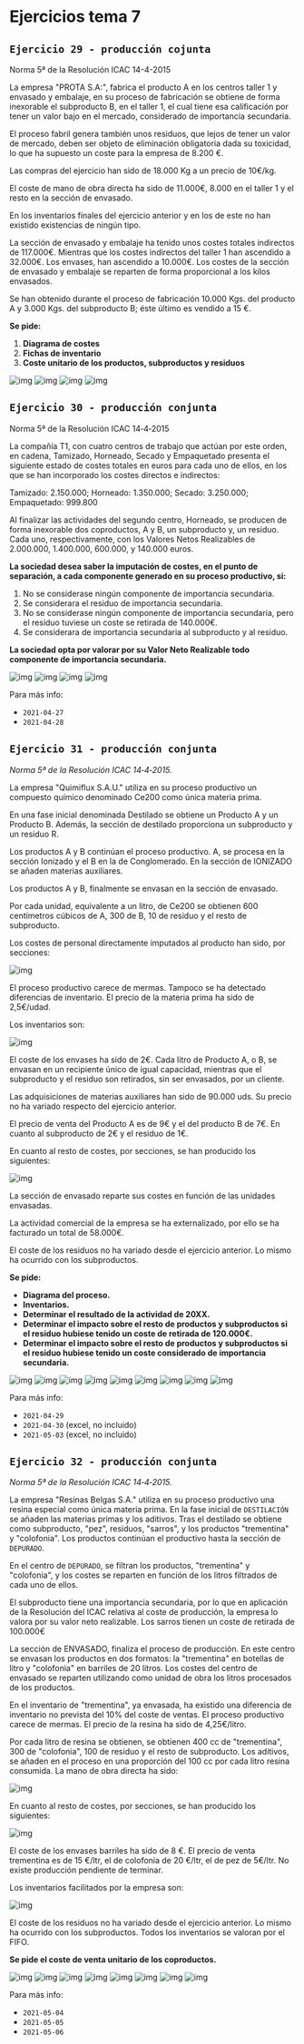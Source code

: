 # Ejercicios tema 7

## `Ejercicio 29 - producción cojunta`

Norma 5ª de la Resolución ICAC 14-4-2015

La empresa "PROTA S.A:", fabrica el producto A en los centros taller 1 y envasado y embalaje, en su proceso de fabricación se obtiene de forma inexorable el subproducto B, en el taller 1, el cual tiene esa calificación por tener un valor bajo en el mercado, considerado de importancia secundaria.

El proceso fabril genera también unos residuos, que lejos de tener un valor de mercado, deben ser objeto de eliminación obligatoria dada su toxicidad, lo que ha supuesto un coste para la empresa de 8.200 €.

Las compras del ejercicio han sido de 18.000 Kg a un precio de 10€/kg.

El coste de mano de obra directa ha sido de 11.000€, 8.000 en el taller 1 y el resto en la sección de envasado.

En los inventarios finales del ejercicio anterior y en los de este no han existido existencias de ningún tipo.

La sección de envasado y embalaje ha tenido unos costes totales indirectos de 117.000€. Mientras que los costes indirectos del taller 1 han ascendido a 32.000€. Los envases, han ascendido a 10.000€. Los costes de la sección de envasado y embalaje se reparten de forma proporcional a los kilos envasados.

Se han obtenido durante el proceso de fabricación 10.000 Kgs. del producto A y 3.000 Kgs. del subproducto B; éste último es vendido a 15 €.

**Se pide:**

1. **Diagrama de costes**
2. **Fichas de inventario**
3. **Coste unitario de los productos, subproductos y residuos**

![img](../images/tema-7/ejs/29/solucion-1.png)
![img](../images/tema-7/ejs/29/solucion-2.png)
![img](../images/tema-7/ejs/29/solucion-3.png)
![img](../images/tema-7/ejs/29/solucion-4.png)

## `Ejercicio 30 - producción conjunta`

Norma 5ª de la Resolución ICAC 14‐4‐2015

La compañía T1, con cuatro centros de trabajo que actúan por este orden, en cadena, Tamizado, Horneado, Secado y Empaquetado presenta el siguiente estado de costes totales en euros para cada uno de ellos, en los que se han incorporado los costes directos e indirectos:

Tamizado: 2.150.000; Horneado: 1.350.000; Secado: 3.250.000; Empaquetado: 999.800

Al finalizar las actividades del segundo centro, Horneado, se producen de forma inexorable dos coproductos, A y B, un subproducto y, un residuo. Cada uno, respectivamente, con los Valores Netos Realizables de 2.000.000, 1.400.000, 600.000, y 140.000 euros.

**La sociedad desea saber la imputación de costes, en el punto de separación, a cada componente generado en su proceso productivo, si:**

1. No se considerase ningún componente de importancia secundaria.
2. Se considerara el residuo de importancia secundaria.
3. No se considerase ningún componente de importancia secundaria, pero el residuo tuviese un coste se retirada de 140.000€.
4. Se considerara de importancia secundaria al subproducto y al residuo.

**La sociedad opta por valorar por su Valor Neto Realizable todo componente de importancia secundaria.**

![img](../images/tema-7/ejs/30/solucion-1.png)
![img](../images/tema-7/ejs/30/solucion-2.png)
![img](../images/tema-7/ejs/30/solucion-3.png)
![img](../images/tema-7/ejs/30/solucion-4.png)

Para más info:

- `2021-04-27`
- `2021-04-28`

## `Ejercicio 31 - producción conjunta`

_Norma 5ª de la Resolución ICAC 14‐4‐2015._

La empresa "Quimiflux S.A.U." utiliza en su proceso productivo un compuesto químico denominado Ce200 como única materia prima.

En una fase inicial denominada Destilado se obtiene un Producto A y un Producto B. Además, la sección de destilado proporciona un subproducto y un residuo R.

Los productos A y B continúan el proceso productivo. A, se procesa en la sección Ionizado y el B en la de Conglomerado. En la sección de IONIZADO se añaden materias auxiliares.

Los productos A y B, finalmente se envasan en la sección de envasado.

Por cada unidad, equivalente a un litro, de Ce200 se obtienen 600 centímetros cúbicos de A, 300 de B, 10 de residuo y el resto de subproducto.

Los costes de personal directamente imputados al producto han sido, por secciones:

![img](../images/tema-7/ejs/31/tabla-1.png)

El proceso productivo carece de mermas. Tampoco se ha detectado diferencias de inventario. El precio de la materia prima ha sido de 2,5€/udad.

Los inventarios son:

![img](../images/tema-7/ejs/31/tabla-2.png)

El coste de los envases ha sido de 2€. Cada litro de Producto A, o B, se envasan en un recipiente único de igual capacidad, mientras que el subproducto y el residuo son retirados, sin ser envasados, por un cliente.

Las adquisiciones de materias auxiliares han sido de 90.000 uds. Su precio no ha variado respecto del ejercicio anterior.

El precio de venta del Producto A es de 9€ y el del producto B de 7€. En cuanto al subproducto de 2€ y el residuo de 1€.

En cuanto al resto de costes, por secciones, se han producido los siguientes:

![img](../images/tema-7/ejs/31/tabla-3.png)

La sección de envasado reparte sus costes en función de las unidades envasadas.

La actividad comercial de la empresa se ha externalizado, por ello se ha facturado un total de 58.000€.

El coste de los residuos no ha variado desde el ejercicio anterior. Lo mismo ha ocurrido con los subproductos.

**Se pide:**

- **Diagrama del proceso.**
- **Inventarios.**
- **Determinar el resultado de la actividad de 20XX.**
- **Determinar el impacto sobre el resto de productos y subproductos si el residuo hubiese tenido un coste de retirada de 120.000€.**
- **Determinar el impacto sobre el resto de productos y subproductos si el residuo hubiese tenido un coste considerado de importancia secundaria.**

![img](../images/tema-7/ejs/31/solucion-1.png)
![img](../images/tema-7/ejs/31/solucion-2.png)
![img](../images/tema-7/ejs/31/solucion-3.png)
![img](../images/tema-7/ejs/31/solucion-4.png)
![img](../images/tema-7/ejs/31/solucion-5.png)
![img](../images/tema-7/ejs/31/solucion-6.png)
![img](../images/tema-7/ejs/31/solucion-7.png)
![img](../images/tema-7/ejs/31/solucion-8.png)
![img](../images/tema-7/ejs/31/solucion-9.png)

Para más info:

- `2021-04-29`
- `2021-04-30` (excel, no incluido)
- `2021-05-03` (excel, no incluido)

## `Ejercicio 32 - producción conjunta`

_Norma 5ª de la Resolución ICAC 14‐4‐2015._

La empresa "Resinas Belgas S.A." utiliza en su proceso productivo una resina especial como única materia prima. En la fase inicial de `DESTILACIÓN` se añaden las materias primas y los aditivos. Tras el destilado se obtiene como subproducto, "pez", residuos, "sarros", y los productos "trementina" y "colofonia". Los productos continúan el productivo hasta la sección de `DEPURADO`.

En el centro de `DEPURADO`, se filtran los productos, "trementina" y "colofonia", y los costes se reparten en función de los litros filtrados de cada uno de ellos.

El subproducto tiene una importancia secundaria, por lo que en aplicación de la Resolución del ICAC relativa al coste de producción, la empresa lo valora por su valor neto realizable. Los sarros tienen un coste de retirada de 100.000€

La sección de ENVASADO, finaliza el proceso de producción. En este centro se envasan los productos en dos formatos: la "trementina" en botellas de litro y "colofonia" en barriles de 20 litros. Los costes del centro de envasado se reparten utilizando como unidad de obra los litros procesados de los productos.

En el inventario de "trementina", ya envasada, ha existido una diferencia de inventario no prevista del 10% del coste de ventas. El proceso productivo carece de mermas. El precio de la resina ha sido de 4,25€/litro.

Por cada litro de resina se obtienen, se obtienen 400 cc de "trementina", 300 de "colofonia", 100 de residuo y el resto de subproducto. Los aditivos, se añaden en el proceso en una proporción del 100 cc por cada litro resina consumida. La mano de obra directa ha sido:

![img](../images/tema-7/ejs/32/tabla-1.png)

En cuanto al resto de costes, por secciones, se han producido los siguientes:

![img](../images/tema-7/ejs/32/tabla-2.png)

El coste de los envases barriles ha sido de 8 €. El precio de venta trementina es de 15 €/ltr, el de colofonia de 20 €/ltr, el de pez de 5€/ltr. No existe producción pendiente de terminar.

Los inventarios facilitados por la empresa son:

![img](../images/tema-7/ejs/32/tabla-3.png)

El coste de los residuos no ha variado desde el ejercicio anterior. Lo mismo ha ocurrido con los subproductos. Todos los inventarios se valoran por el FIFO.

**Se pide el coste de venta unitario de los coproductos.**

![img](../images/tema-7/ejs/32/solucion-1.png)
![img](../images/tema-7/ejs/32/solucion-2.png)
![img](../images/tema-7/ejs/32/solucion-3.png)
![img](../images/tema-7/ejs/32/solucion-4.png)
![img](../images/tema-7/ejs/32/solucion-5.png)
![img](../images/tema-7/ejs/32/solucion-6.png)
![img](../images/tema-7/ejs/32/solucion-7.png)
![img](../images/tema-7/ejs/32/solucion-8.png)

Para más info:

- `2021-05-04`
- `2021-05-05`
- `2021-05-06`
